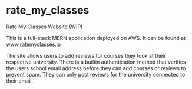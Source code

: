 # rate_my_classes
Rate My Classes Website (WIP)

This is a full-stack MERN application deployed on AWS. It can be found at www.ratemyclasses.io

The site allows users to add reviews for courses they took at their respective university. There is a builtin authentication method that verifies the users school email address before they can add courses or reviews to prevent spam. They can only post reviews for the university connected to their email.


